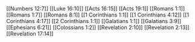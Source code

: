 [[Numbers 12:7]]
[[Luke 16:10]]
[[Acts 16:15]]
[[Acts 19:1]]
[[Romans 1:1]]
[[Romans 1:7]]
[[Romans 8:1]]
[[1 Corinthians 1:1]]
[[1 Corinthians 4:12]]
[[1 Corinthians 4:17]]
[[2 Corinthians 1:1]]
[[Galatians 1:1]]
[[Galatians 3:9]]
[[Ephesians 6:21]]
[[Colossians 1:2]]
[[Revelation 2:10]]
[[Revelation 2:13]]
[[Revelation 17:14]]
